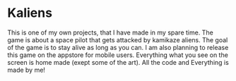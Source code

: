 # Kaliens
This is one of my own projects, that I have made in my spare time. The game is about a space pilot that gets attacked by kamikaze aliens. The goal of the game is to stay alive as long as you can. I am also planning to release this game on the appstore for mobile users. Everything what you see on the screen is home made (exept some of the art). All the code and Everything is made by me! 
